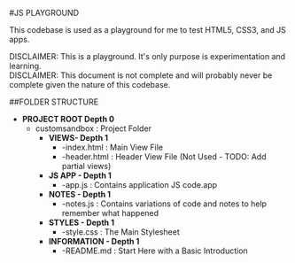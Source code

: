 #JS PLAYGROUND

This codebase is used as a playground for me to test HTML5, CSS3, and JS apps.

DISCLAIMER: This is a playground.  It's only purpose is experimentation and learning.  
DISCLAIMER: This document is not complete and will probably never be complete given the nature of this codebase.

##FOLDER STRUCTURE

* __PROJECT ROOT Depth 0__
    * customsandbox : Project Folder
        * __VIEWS- Depth 1__
            * -index.html : Main View File
            * -header.html : Header View File (Not Used - TODO: Add partial views)
        * __JS APP - Depth 1__
            * -app.js : Contains application JS code.app
        * __NOTES - Depth 1__
            * -notes.js : Contains variations of code and notes to help remember what happened
        * __STYLES - Depth 1__
            * -style.css : The Main Stylesheet
        * __INFORMATION - Depth 1__
            * -README.md : Start Here with a Basic Introduction